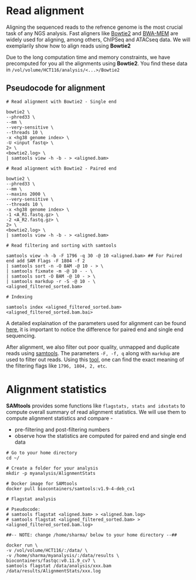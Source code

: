 # Read alignment

Aligning the sequenced reads to the refrence genome is the most crucial task of any NGS analysis. Fast aligners like [Bowtie2](http://bowtie-bio.sourceforge.net/bowtie2/manual.shtml#using-samtoolsbcftools-downstream) and [BWA-MEM](https://github.com/bwa-mem2/bwa-mem2) are widely used for aligning, among others, ChIPSeq and ATACseq data. We will exemplarily show how to align reads using **Bowtie2**

Due to the long computation time and memory constraints, we have precomputed for you all the alignments using **Bowtie2**. You find these data in `/vol/volume/HCT116/analysis/<...>/Bowtie2`

## Pseudocode for alignment

```
# Read alignment with Bowtie2 - Single end

bowtie2 \
--phred33 \
--mm \
--very-sensitive \
--threads 10 \
-x <hg38 genome index> \
-U <input fastq> \
2> \
<bowtie2.log> \
| samtools view -h -b - > <aligned.bam>

# Read alignment with Bowtie2 - Paired end

bowtie2 \
--phred33 \
--mm \
--maxins 2000 \
--very-sensitive \
--threads 10 \
-x <hg38 genome index> \
-1 <A_R1.fastq.gz> \
-2 <A_R2.fastq.gz> \
2> \
<bowtie2.log> \
| samtools view -h -b - > <aligned.bam>

# Read filtering and sorting with samtools

samtools view -h -b -F 1796 -q 30 -@ 10 <aligned.bam> ## For Paired end add SAM Flags -F 1804 -f 2
| samtools sort -n -O BAM -@ 10 - > \
| samtools fixmate -m -@ 10 - - \
| samtools sort -O BAM -@ 10 - > \
| samtools markdup -r -S -@ 10 - \
<aligned_filtered_sorted.bam>

# Indexing

samtools index <aligned_filtered_sorted.bam> <aligned_filtered_sorted.bam.bai>
```

A detailed explaination of the parameters used for alignment can be found [here](http://bowtie-bio.sourceforge.net/bowtie2/manual.shtml#using-samtoolsbcftools-downstream), it is important to notice the difference for paired end and single end sequencing.

After alignment, we also filter out poor quality, unmapped and duplicate reads using [samtools](http://www.htslib.org/doc/samtools.html). The parameters `-F, -f, q` along with `markdup` are used to filter out reads. Using this [tool](https://broadinstitute.github.io/picard/explain-flags.html), one can find the exact meaning of the filtering flags like `1796, 1804, 2, etc`.

# Alignment statistics

**SAMtools** provides some functions like `flagstats, stats and idxstats` to compute overall summary of read alignment statistics. We will use them to compute alignment statistics and compare -

- pre-filtering and post-filtering numbers
- observe how the statistics are computed for paired end and single end data

```
# Go to your home directory
cd ~/

# Create a folder for your analysis
mkdir -p myanalysis/AlignmentStats

# Docker image for SAMtools
docker pull biocontainers/samtools:v1.9-4-deb_cv1

# Flagstat analysis

# Pseudocode: 
# samtools flagstat <aligned.bam> > <aligned.bam.log>
# samtools flagstat <aligned_filtered_sorted.bam> > <aligned_filtered_sorted.bam.log> 

##-- NOTE: change /home/sharma/ below to your home directory --##

docker run \
-v /vol/volume/HCT116/:/data/ \
-v /home/sharma/myanalysis/:/data/results \
biocontainers/fastqc:v0.11.9_cv7 \
samtools flagstat /data/analysis/xxx.bam /data/results/AlignmentStats/xxx.log

```
